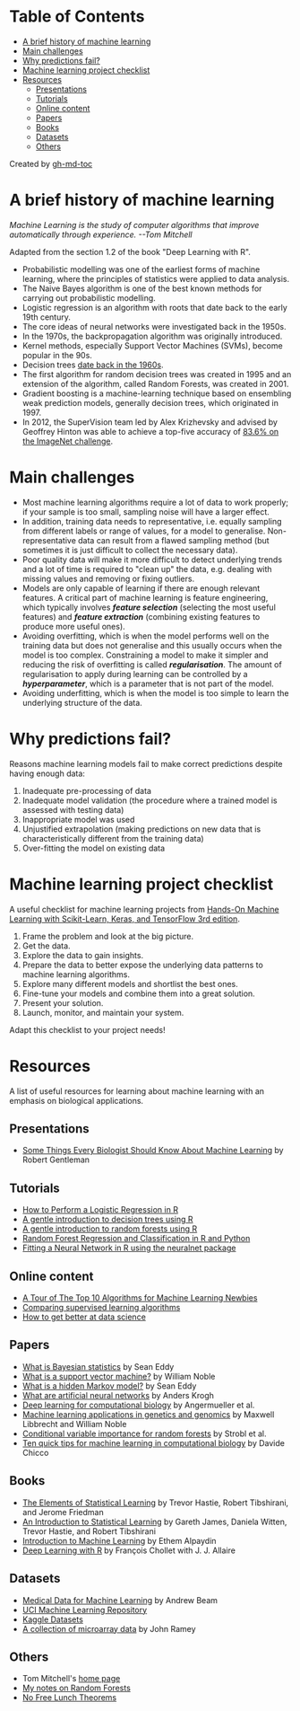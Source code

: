 Table of Contents
=================

* [A brief history of machine learning](#a-brief-history-of-machine-learning)
* [Main challenges](#main-challenges)
* [Why predictions fail?](#why-predictions-fail)
* [Machine learning project checklist](#machine-learning-project-checklist)
* [Resources](#resources)
   * [Presentations](#presentations)
   * [Tutorials](#tutorials)
   * [Online content](#online-content)
   * [Papers](#papers)
   * [Books](#books)
   * [Datasets](#datasets)
   * [Others](#others)

Created by [gh-md-toc](https://github.com/ekalinin/github-markdown-toc)

# A brief history of machine learning

_Machine Learning is the study of computer algorithms that improve automatically through experience. --Tom Mitchell_

Adapted from the section 1.2 of the book "Deep Learning with R".

* Probabilistic modelling was one of the earliest forms of machine learning,
where the principles of statistics were applied to data analysis.
* The Naive Bayes algorithm is one of the best known methods for carrying out
probabilistic modelling.
* Logistic regression is an algorithm with roots that date back to the early 19th century.
* The core ideas of neural networks were investigated back in the 1950s.
* In the 1970s, the backpropagation algorithm was originally introduced.
* Kernel methods, especially Support Vector Machines (SVMs), become popular in the 90s.
* Decision trees [date back in the 1960s](http://washstat.org/presentations/20150604/loh_slides.pdf).
* The first algorithm for random decision trees was created in 1995 and an
extension of the algorithm, called Random Forests, was created in 2001.
* Gradient boosting is a machine-learning technique based on ensembling weak
prediction models, generally decision trees, which originated in 1997.
* In 2012, the SuperVision team led by Alex Krizhevsky and advised by Geoffrey
Hinton was able to achieve a top-five accuracy of [83.6% on the ImageNet
challenge](http://www.image-net.org/challenges/LSVRC/2012/results.html).

# Main challenges

* Most machine learning algorithms require a lot of data to work properly; if
your sample is too small, sampling noise will have a larger effect.
* In addition, training data needs to representative, i.e. equally sampling
from different labels or range of values, for a model to generalise.
Non-representative data can result from a flawed sampling method (but sometimes
it is just difficult to collect the necessary data).
* Poor quality data will make it more difficult to detect underlying trends and
a lot of time is required to "clean up" the data, e.g. dealing with missing
values and removing or fixing outliers.
* Models are only capable of learning if there are enough relevant features. A
critical part of machine learning is feature engineering, which typically
involves ***feature selection*** (selecting the most useful features) and ***feature
extraction*** (combining existing features to produce more useful ones).
* Avoiding overfitting, which is when the model performs well on the training
data but does not generalise and this usually occurs when the model is too
complex. Constraining a model to make it simpler and reducing the risk of
overfitting is called ***regularisation***. The amount of regularisation to
apply during learning can be controlled by a ***hyperparameter***, which is a
parameter that is not part of the model.
* Avoiding underfitting, which is when the model is too simple to learn the
underlying structure of the data.

# Why predictions fail?

Reasons machine learning models fail to make correct predictions despite having
enough data:

1. Inadequate pre-processing of data
2. Inadequate model validation (the procedure where a trained model is assessed
   with testing data)
3. Inappropriate model was used
4. Unjustified extrapolation (making predictions on new data that is
   characteristically different from the training data)
5. Over-fitting the model on existing data

# Machine learning project checklist

A useful checklist for machine learning projects from [Hands-On Machine Learning with Scikit-Learn, Keras, and TensorFlow 3rd edition](https://www.ebooks.com/en-us/book/210681725/hands-on-machine-learning-with-scikit-learn-keras-and-tensorflow/aur-lien-g-ron/).

1. Frame the problem and look at the big picture.
2. Get the data.
3. Explore the data to gain insights.
4. Prepare the data to better expose the underlying data patterns to machine
   learning algorithms.
5. Explore many different models and shortlist the best ones.
6. Fine-tune your models and combine them into a great solution.
7. Present your solution.
8. Launch, monitor, and maintain your system.

Adapt this checklist to your project needs!

# Resources

A list of useful resources for learning about machine learning with an emphasis
on biological applications.

## Presentations

* [Some Things Every Biologist Should Know About Machine Learning](http://www.bioconductor.org/help/course-materials/2003/Milan/Lectures/MachineLearning.pdf) by Robert Gentleman

## Tutorials

* [How to Perform a Logistic Regression in R](http://datascienceplus.com/perform-logistic-regression-in-r/)
* [A gentle introduction to decision trees using R](https://eight2late.wordpress.com/2016/02/16/a-gentle-introduction-to-decision-trees-using-r/)
* [A gentle introduction to random forests using R](https://eight2late.wordpress.com/2016/09/20/a-gentle-introduction-to-random-forests-using-r/)
* [Random Forest Regression and Classification in R and Python](http://blog.yhat.com/posts/comparing-random-forests-in-python-and-r.html)
* [Fitting a Neural Network in R using the neuralnet package](http://datascienceplus.com/fitting-neural-network-in-r/)

## Online content

* [A Tour of The Top 10 Algorithms for Machine Learning Newbies](https://towardsdatascience.com/a-tour-of-the-top-10-algorithms-for-machine-learning-newbies-dde4edffae11)
* [Comparing supervised learning algorithms](http://www.dataschool.io/comparing-supervised-learning-algorithms/)
* [How to get better at data science](http://www.dataschool.io/how-to-get-better-at-data-science/)

## Papers

* [What is Bayesian statistics](https://dx.doi.org/10.1038/nbt0904-1177) by Sean Eddy
* [What is a support vector machine?](https://dx.doi.org/10.1038/nbt1206-1565) by William Noble
* [What is a hidden Markov model?](https://dx.doi.org/10.1038/nbt1004-1315) by Sean Eddy
* [What are artificial neural networks](https://dx.doi.org/10.1038/nbt1386) by Anders Krogh
* [Deep learning for computational biology](https://dx.doi.org/10.15252/msb.20156651) by Angermueller et al.
* [Machine learning applications in genetics and genomics](https://dx.doi.org/10.1038/nrg3920) by Maxwell Libbrecht and William Noble
* [Conditional variable importance for random forests](https://pubmed.ncbi.nlm.nih.gov/18620558/) by Strobl et al.
* [Ten quick tips for machine learning in computational biology](https://biodatamining.biomedcentral.com/articles/10.1186/s13040-017-0155-3) by Davide Chicco

## Books

* [The Elements of Statistical Learning](https://web.stanford.edu/~hastie/ElemStatLearn/) by Trevor Hastie, Robert Tibshirani, and Jerome Friedman
* [An Introduction to Statistical Learning](http://www-bcf.usc.edu/~gareth/ISL/) by Gareth James, Daniela Witten, Trevor Hastie, and Robert Tibshirani
* [Introduction to Machine Learning](https://mitpress.mit.edu/books/introduction-machine-learning) by Ethem Alpaydin
* [Deep Learning with R](https://www.manning.com/books/deep-learning-with-r) by François Chollet with J. J. Allaire

## Datasets

* [Medical Data for Machine Learning](https://github.com/beamandrew/medical-data) by Andrew Beam
* [UCI Machine Learning Repository](https://archive.ics.uci.edu/ml/datasets.html)
* [Kaggle Datasets](https://www.kaggle.com/datasets)
* [A collection of microarray data](https://github.com/ramhiser/datamicroarray) by John Ramey

## Others

* Tom Mitchell's [home page](http://www.cs.cmu.edu/~tom/)
* [My notes on Random Forests](https://github.com/davetang/learning_random_forest)
* [No Free Lunch Theorems](http://www.no-free-lunch.org/)
